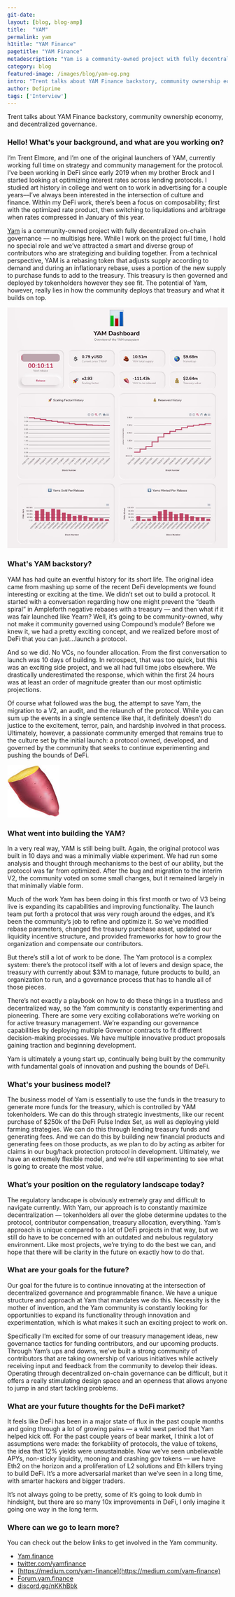 ```yaml
---
git-date:
layout: [blog, blog-amp]
title:  "YAM"
permalink: yam
h1title: "YAM Finance"
pagetitle: "YAM Finance"
metadescription: "Yam is a community-owned project with fully decentralized on-chain governance. Trent talks about YAM Finance backstory, community ownership economy, and decentralized governance"
category: blog
featured-image: /images/blog/yam-og.png
intro: "Trent talks about YAM Finance backstory, community ownership economy, and decentralized governance"
author: Defiprime
tags: ['Interview']
---
```

Trent talks about YAM Finance backstory, community ownership economy, and decentralized governance.

### Hello! What's your background, and what are you working on?

I’m Trent Elmore, and I’m one of the original launchers of YAM, currently working full time on strategy and community management for the protocol. I’ve been working in DeFi since early 2019 when my brother Brock and I started looking at optimizing interest rates across lending protocols. I studied art history in college and went on to work in advertising for a couple years––I’ve always been interested in the intersection of culture and finance. Within my DeFi work, there’s been a focus on composability; first with the optimized rate product, then switching to liquidations and arbitrage when rates compressed in January of this year.

[Yam](https://yam.finance/) is a community-owned project with fully decentralized on-chain governance –– no multisigs here. While I work on the project full time, I hold no special role and we’ve attracted a smart and diverse group of contributors who are strategizing and building together. From a technical perspective, YAM is a rebasing token that adjusts supply according to demand and during an inflationary rebase, uses a portion of the new supply to purchase funds to add to the treasury. This treasury is then governed and deployed by tokenholders however they see fit. The potential of Yam, however, really lies in how the community deploys that treasury and what it builds on top.


![](/images/blog/yam/image1.jpg)



### What's YAM backstory?

YAM has had quite an eventful history for its short life. The original idea came from mashing up some of the recent DeFi developments we found interesting or exciting at the time. We didn’t set out to build a protocol. It started with a conversation regarding how one might prevent the “death spiral” in Ampleforth negative rebases with a treasury –– and then what if it was fair launched like Yearn? Well, it’s going to be community-owned, why not make it community governed using Compound’s module? Before we knew it, we had a pretty exciting concept, and we realized before most of DeFi that you can just...launch a protocol.

And so we did. No VCs, no founder allocation. From the first conversation to launch was 10 days of building. In retrospect, that was too quick, but this was an exciting side project, and we all had full time jobs elsewhere. We drastically underestimated the response, which within the first 24 hours was at least an order of magnitude greater than our most optimistic projections.

Of course what followed was the bug, the attempt to save Yam, the migration to a V2, an audit, and the relaunch of the protocol. While you can sum up the events in a single sentence like that, it definitely doesn’t do justice to the excitement, terror, pain, and hardship involved in that process. Ultimately, however, a passionate community emerged that remains true to the culture set by the initial launch: a protocol owned, developed, and governed by the community that seeks to continue experimenting and pushing the bounds of DeFi.

![](/images/blog/yam/image2.png)

### What went into building the YAM?

In a very real way, YAM is still being built. Again, the original protocol was built in 10 days and was a minimally viable experiment. We had run some analysis and thought through mechanisms to the best of our ability, but the protocol was far from optimized. After the bug and migration to the interim V2, the community voted on some small changes, but it remained largely in that minimally viable form.

Much of the work Yam has been doing in this first month or two of V3 being live is expanding its capabilities and improving functionality. The launch team put forth a protocol that was very rough around the edges, and it’s been the community’s job to refine and optimize it. So we’ve modified rebase parameters, changed the treasury purchase asset, updated our liquidity incentive structure, and provided frameworks for how to grow the organization and compensate our contributors.

But there’s still a lot of work to be done. The Yam protocol is a complex system: there’s the protocol itself with a lot of levers and design space, the treasury with currently about $3M to manage, future products to build, an organization to run, and a governance process that has to handle all of those pieces.

There’s not exactly a playbook on how to do these things in a trustless and decentralized way, so the Yam community is constantly experimenting and pioneering. There are some very exciting collaborations we’re working on for active treasury management. We’re expanding our governance capabilities by deploying multiple Governor contracts to fit different decision-making processes. We have multiple innovative product proposals gaining traction and beginning development.

Yam is ultimately a young start up, continually being built by the community with fundamental goals of innovation and pushing the bounds of DeFi.


### What's your business model?

The business model of Yam is essentially to use the funds in the treasury to generate more funds for the treasury, which is controlled by YAM tokenholders. We can do this through strategic investments, like our recent purchase of $250k of the DeFi Pulse Index Set, as well as deploying yield farming strategies. We can do this through lending treasury funds and generating fees. And we can do this by building new financial products and generating fees on those products, as we plan to do by acting as arbiter for claims in our bug/hack protection protocol in development. Ultimately, we have an extremely flexible model, and we’re still experimenting to see what is going to create the most value.


### What’s your position on the regulatory landscape today?

The regulatory landscape is obviously extremely gray and difficult to navigate currently. With Yam, our approach is to constantly maximize decentralization –– tokenholders all over the globe determine updates to the protocol, contributor compensation, treasury allocation, everything. Yam’s approach is unique compared to a lot of DeFi projects in that way, but we still do have to be concerned with an outdated and nebulous regulatory environment. Like most projects, we’re trying to do the best we can, and hope that there will be clarity in the future on exactly how to do that.


### What are your goals for the future?

Our goal for the future is to continue innovating at the intersection of decentralized governance and programmable finance. We have a unique structure and approach at Yam that mandates we do this. Necessity is the mother of invention, and the Yam community is constantly looking for opportunities to expand its functionality through innovation and experimentation, which is what makes it such an exciting project to work on.

Specifically I’m excited for some of our treasury management ideas, new governance tactics for funding contributors, and our upcoming products. Through Yam’s ups and downs, we’ve built a strong community of contributors that are taking ownership of various initiatives while actively receiving input and feedback from the community to develop their ideas. Operating through decentralized on-chain governance can be difficult, but it offers a really stimulating design space and an openness that allows anyone to jump in and start tackling problems.


### What are your future thoughts for the DeFi market?

It feels like DeFi has been in a major state of flux in the past couple months and going through a lot of growing pains –– a wild west period that Yam helped kick off. For the past couple years of bear market, I think a lot of assumptions were made: the forkability of protocols, the value of tokens, the idea that 12% yields were unsustainable. Now we’ve seen unbelievable APYs, non-sticky liquidity, mooning and crashing gov tokens –– we have Eth2 on the horizon and a proliferation of L2 solutions and Eth killers trying to build DeFi. It’s a more adversarial market than we’ve seen in a long time, with smarter hackers and bigger traders.

It’s not always going to be pretty, some of it’s going to look dumb in hindsight, but there are so many 10x improvements in DeFi, I only imagine it going one way in the long term.


### Where can we go to learn more?

You can check out the below links to get involved in the Yam community.
- [Yam.finance](https://yam.finance/)
- [twitter.com/yamfinance](https://twitter.com/yamfinance)
- [https://medium.com/yam-finance](https://medium.com/yam-finance)
- [Forum.yam.finance](https://forum.yam.finance/)
- [discord.gg/nKKhBbk](https://t.co/brz9YYd1kK?amp=1)
